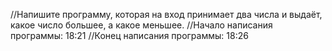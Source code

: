 //Напишите программу, которая на вход принимает два числа и выдаёт, какое число большее, а какое меньшее.
//Начало написания программы: 18:21
//Конец написания программы: 18:26